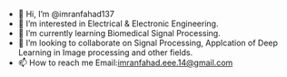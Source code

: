 - 👋 Hi, I’m @imranfahad137
- 👀 I’m interested in Electrical & Electronic Engineering.
- 🌱 I’m currently learning Biomedical Signal Processing.
- 💞️ I’m looking to collaborate on Signal Processing, Applcation of Deep Learning in Image processing and other fields.
- 📫 How to reach me Email:imranfahad.eee.14@gmail.com

<!---
imranfahad137/imranfahad137 is a ✨ special ✨ repository because its `README.md` (this file) appears on your GitHub profile.
You can click the Preview link to take a look at your changes.
--->
